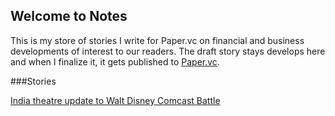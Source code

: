## Welcome to Notes

This is my store of stories I write for Paper.vc on financial and business developments of interest to our readers. The draft story stays develops here and when I finalize it, it gets published to [Paper.vc](https://paper.vc/news).

###Stories

[India theatre update to Walt Disney Comcast Battle](https://humblepaper.github.io/notes/WaltDisney-21CenturyFox-Merger-India.md)
